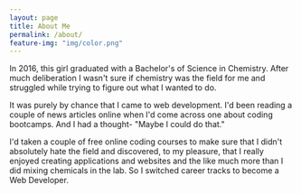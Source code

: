 ```yaml
---
layout: page
title: About Me
permalink: /about/
feature-img: "img/color.png"
---
```


In 2016, this girl graduated with a Bachelor's of Science in Chemistry. After much deliberation I wasn't sure if chemistry was the field for me and struggled while trying to figure out what I wanted to do.

It was purely by chance that I came to web development. I'd been reading a couple of news articles online when I'd come across one about coding bootcamps. And I had a thought- "Maybe I could do that."

I'd taken a couple of free online coding courses to make sure that I didn't absolutely hate the field and discovered, to my pleasure, that I really enjoyed creating applications and websites and the like much more than I did mixing chemicals in the lab. So I switched career tracks to become a Web Developer.

